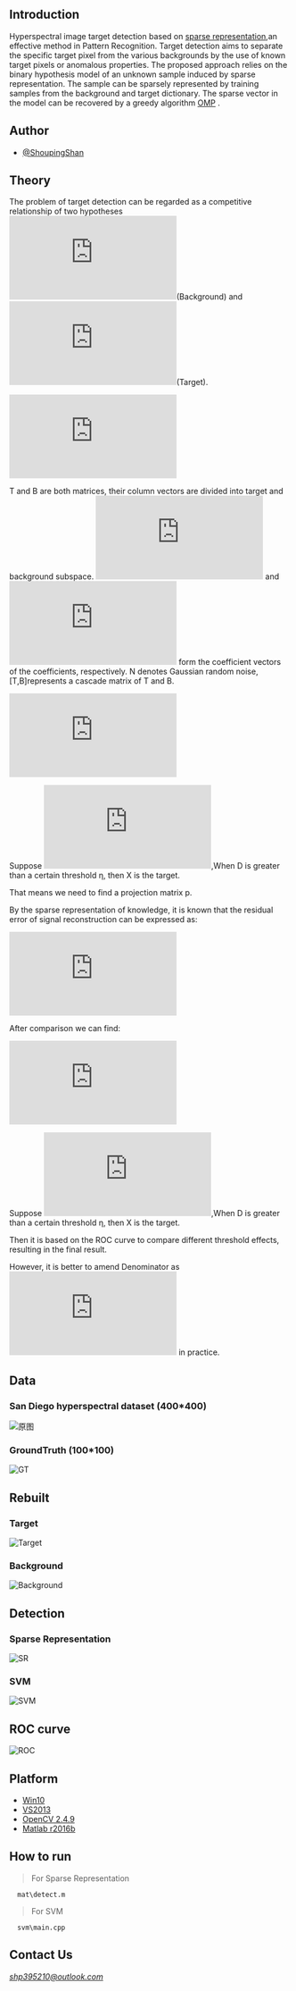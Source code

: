 
## Introduction

Hyperspectral image target detection based on [sparse representation](https://en.wikipedia.org/wiki/Sparse_approximation),an effective method in Pattern Recognition.  Target detection
aims to separate the specific target pixel from the various backgrounds by the use of known target
pixels or anomalous properties.
The proposed approach relies on the binary hypothesis model of an unknown sample induced by sparse representation.
The sample can be sparsely represented by training samples from the background and target dictionary. The sparse vector
in the model can be recovered by a greedy algorithm [OMP](https://en.wikipedia.org/wiki/Matching_pursuit) .

## Author
  * [@ShoupingShan](https://github.com/ShoupingShan)

## Theory

The problem of target detection can be regarded as a competitive relationship of two hypotheses ![](http://latex.codecogs.com/gif.latex?%24H_0%24)(Background) and ![](http://latex.codecogs.com/gif.latex?%24H_1%24)(Target).

![](http://latex.codecogs.com/gif.latex?%24%24%5Cbegin%7Baligned%7DH_0%20%26%20%3DB%5Calpha_b&plus;n%20%5C%5C%5C%5CH_1%26%3DT%5Calpha_t&plus;B%5Calpha_b&plus;n%5Cend%7Baligned%7D%20%24%24)

  T and B are both matrices, their column vectors are divided into target and background subspace. ![](http://latex.codecogs.com/gif.latex?%24%5Calpha_t%24) and ![](http://latex.codecogs.com/gif.latex?%24%5Calpha_b%24) form the coefficient vectors of the coefficients, respectively. N denotes Gaussian random noise, [T,B]represents a cascade matrix of T and B.

![](http://latex.codecogs.com/gif.latex?%24%24%5Cbegin%7Baligned%7Dn_0%20%26%20%3Dx-B%5Calpha_b%3D%28I-P_B%29x%20%5C%5Cn_1%26%3Dx-T%5Calpha_t&plus;B%5Calpha_b%3D%28I-P_%7BTB%7D%29x%5Cend%7Baligned%7D%20%24%24)

  Suppose ![](http://latex.codecogs.com/gif.latex?D_%7BMSD%7D%20%28x%29%3D%5Cfrac%7Bx%5ET%281-P_B%29%7D%7Bx%5ET%281-P_%7BTB%7D%29x%7D),When D is greater than a certain threshold η, then X is the target.

  That means we need to find a projection matrix p.

  By the sparse representation of knowledge, it is known that the residual error of signal reconstruction can be expressed as:

![](http://latex.codecogs.com/gif.latex?%24%24%5Cbegin%7Baligned%7Dn_0%27%20%26%20%3Dx-A_b%5Calpha%5C%5Cn_1%27%26%3Dx-A%5Cgamma%5Cend%7Baligned%7D%20%24%24)

After comparison we can find:

![](http://latex.codecogs.com/gif.latex?%24%24%5Cbegin%7Baligned%7Dn_0%20%26%20%3D%28I-P_B%29x%5Cto%20x-A_b%5Calpha%27%20%5C%5Cn_1%26%3D%281-P_%7BTB%7D%20%29x%5Cto%20x-A%5Cgamma%5Cend%7Baligned%7D%20%24%24)

Suppose ![](http://latex.codecogs.com/gif.latex?D_%7BMSD%7D%20%28x%29%3D%5Cfrac%7Bx%5ET%28x-A_b%5Calpha%27%29%7D%7Bx%5ET%28x-A%5Cgamma%29x%7D%29),When D is greater than a certain threshold η, then X is the target.

Then it is based on the ROC curve to compare different threshold effects, resulting in the final result.

However, it is better to amend Denominator as ![](http://latex.codecogs.com/gif.latex?%24x%5ET%20%28x-A_t%20%5Cgamma%29x%24) in practice.


## Data
### San Diego hyperspectral dataset (400*400)
![原图](http://thumbnail0.baidupcs.com/thumbnail/f4c39e9279e0072c408ac06258144ccd?fid=676888674-250528-990921214246117&time=1502294400&rt=sh&sign=FDTAER-DCb740ccc5511e5e8fedcff06b081203-K1Qgg76PoyqKY7MZVkB4X9IPP94%3D&expires=8h&chkv=0&chkbd=0&chkpc=&dp-logid=5125653704072191132&dp-callid=0&size=c710_u400&quality=100&vuk=-&ft=video)
### GroundTruth (100*100)
![GT](http://thumbnail0.baidupcs.com/thumbnail/84d697b2c0bca97c195f87adea1d39ff?fid=676888674-250528-1069339338576912&time=1502294400&rt=sh&sign=FDTAER-DCb740ccc5511e5e8fedcff06b081203-pqqwNpefzLfLIYsu1Sn5POLXoys%3D&expires=8h&chkv=0&chkbd=0&chkpc=&dp-logid=5125773466591858797&dp-callid=0&size=c710_u400&quality=100&vuk=-&ft=video)
## Rebuilt
  ### Target
  ![Target](http://thumbnail0.baidupcs.com/thumbnail/6f12bd1f666c96b7a2d81ff67128acd5?fid=676888674-250528-403840802942145&time=1502330400&rt=sh&sign=FDTAER-DCb740ccc5511e5e8fedcff06b081203-d9959Tu%2Fq5X76vAhP7yDzsaUxaE%3D&expires=8h&chkv=0&chkbd=0&chkpc=&dp-logid=5135414757900587264&dp-callid=0&size=c10000_u10000&quality=90&vuk=-&ft=video)
  ### Background
  ![Background](http://thumbnail0.baidupcs.com/thumbnail/f22407fd5733172c52ccc02dd07a30a0?fid=676888674-250528-576378241897516&time=1502330400&rt=sh&sign=FDTAER-DCb740ccc5511e5e8fedcff06b081203-5u37f%2BwR3tKiI7Ywtn8ivPai%2B5w%3D&expires=8h&chkv=0&chkbd=0&chkpc=&dp-logid=5135414757900587264&dp-callid=0&size=c10000_u10000&quality=90&vuk=-&ft=video)
## Detection

### Sparse Representation
![SR](http://thumbnail0.baidupcs.com/thumbnail/134418c291b3c0c089fa1f9d248e003c?fid=676888674-250528-301138876109000&time=1502294400&rt=sh&sign=FDTAER-DCb740ccc5511e5e8fedcff06b081203-HgvIEwZ%2F1PXMoubg6%2FzB1a7MsfE%3D&expires=8h&chkv=0&chkbd=0&chkpc=&dp-logid=5125856103108996112&dp-callid=0&size=c10000_u10000&quality=90&vuk=-&ft=video)
### SVM
  ![SVM](http://thumbnail0.baidupcs.com/thumbnail/84d697b2c0bca97c195f87adea1d39ff?fid=676888674-250528-1069339338576912&time=1502330400&rt=sh&sign=FDTAER-DCb740ccc5511e5e8fedcff06b081203-r6X%2FNgfYAhB3cSq5YsYOUCUm8cQ%3D&expires=8h&chkv=0&chkbd=0&chkpc=&dp-logid=5135319725655736071&dp-callid=0&size=c710_u400&quality=100&vuk=-&ft=video)

## ROC curve
  ![ROC](http://thumbnail0.baidupcs.com/thumbnail/8edd40996220e095e1e1825f0bd9cc3b?fid=676888674-250528-890559091439224&time=1502330400&rt=sh&sign=FDTAER-DCb740ccc5511e5e8fedcff06b081203-T4dYhf2kACwxpMPHiiBec5uUdas%3D&expires=8h&chkv=0&chkbd=0&chkpc=&dp-logid=5135414757900587264&dp-callid=0&size=c10000_u10000&quality=90&vuk=-&ft=video)
## Platform
  * [Win10](https://www.microsoft.com/zh-cn)
  * [VS2013](http://www.iplaysoft.com/vs2013.html)
  * [OpenCV 2.4.9](http://opencv.org/)
  * [Matlab r2016b](https://www.mathworks.com/)
## How to run
  > For Sparse Representation

      mat\detect.m
  > For SVM

      svm\main.cpp
## Contact Us
  *shp395210@outlook.com*
